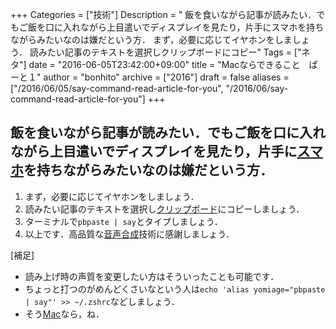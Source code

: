+++
Categories = ["技術"]
Description = " 飯を食いながら記事が読みたい．でもご飯を口に入れながら上目遣いでディスプレイを見たり，片手にスマホを持ちながらみたいなのは嫌だという方．   まず，必要に応じてイヤホンをしましょう．  読みたい記事のテキストを選択しクリップボードにコピー"
Tags = ["ネタ"]
date = "2016-06-05T23:42:00+09:00"
title = "Macならできること　ぱーと１"
author = "bonhito"
archive = ["2016"]
draft = false
aliases = ["/2016/06/05/say-command-read-article-for-you", "/2016/06/say-command-read-article-for-you"]
+++

<body>
<h2>飯を食いながら記事が読みたい．でもご飯を口に入れながら上目遣いでディスプレイを見たり，片手に<a class="keyword" href="http://d.hatena.ne.jp/keyword/%A5%B9%A5%DE%A5%DB">スマホ</a>を持ちながらみたいなのは嫌だという方．</h2>

<ol>
<li>まず，必要に応じてイヤホンをしましょう．</li>
<li>読みたい記事のテキストを選択し<a class="keyword" href="http://d.hatena.ne.jp/keyword/%A5%AF%A5%EA%A5%C3%A5%D7%A5%DC%A1%BC%A5%C9">クリップボード</a>にコピーしましょう．</li>
<li>ターミナルで<code>pbpaste | say</code>とタイプしましょう．</li>
<li>以上です．高品質な<a class="keyword" href="http://d.hatena.ne.jp/keyword/%B2%BB%C0%BC%B9%E7%C0%AE">音声合成</a>技術に感謝しましょう．</li>
</ol>


<p>[補足]</p>

<ul>
<li>読み上げ時の声質を変更したい方はそういったことも可能です．</li>
<li>ちょっと打つのがめんどくさいなという人は<code>echo 'alias yomiage="pbpaste | say"' &gt;&gt; ~/.zshrc</code>などしましょう．</li>
<li>そう<a class="keyword" href="http://d.hatena.ne.jp/keyword/Mac">Mac</a>なら，ね．</li>
</ul>

</body>
